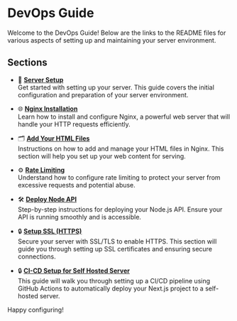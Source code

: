 # DevOps Guide

Welcome to the DevOps Guide! Below are the links to the README files for various aspects of setting up and maintaining your server environment.

## Sections

- 🚀 **[Server Setup](./1-server-setup/readme.md)**  
  Get started with setting up your server. This guide covers the initial configuration and preparation of your server environment.

- 🌐 **[Nginx Installation](./2-nginx-installation/readme.md)**  
  Learn how to install and configure Nginx, a powerful web server that will handle your HTTP requests efficiently.

- 🗂️ **[Add Your HTML Files](./3-nginx-add-html/readme.md)**  
  Instructions on how to add and manage your HTML files in Nginx. This section will help you set up your web content for serving.

- ⚙️ **[Rate Limiting](./4-rate-limiting/readme.md)**  
  Understand how to configure rate limiting to protect your server from excessive requests and potential abuse.

- 🛠️ **[Deploy Node API](./5-deploy-node-api/readme.md)**  
  Step-by-step instructions for deploying your Node.js API. Ensure your API is running smoothly and is accessible.

- 🔒 **[Setup SSL (HTTPS)](./6-setup-ssl/readme.md)**  
  Secure your server with SSL/TLS to enable HTTPS. This section will guide you through setting up SSL certificates and ensuring secure connections.

- 🔒 **[CI-CD Setup for Self Hosted Server](./7-CI-CD-self-hosted/readme.md)**  
  This guide will walk you through setting up a CI/CD pipeline using GitHub Actions to automatically deploy your Next.js project to a self-hosted server.

Happy configuring!
